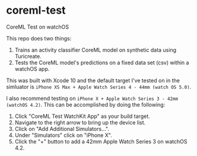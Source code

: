 # coreml-test
CoreML Test on watchOS

This repo does two things:

1. Trains an activity classifier CoreML model on synthetic data using Turicreate.
2. Tests the CoreML model's predictions on a fixed data set (csv) within a watchOS app.

This was built with Xcode 10 and the default target I've tested on in the simluator is `iPhone XS Max + Apple Watch Series 4 - 44mm (watch OS 5.0)`.

I also recommend testing on `iPhone X + Apple Watch Series 3 - 42mm (watchOS 4.2)`. This can be accomplished by doing the following:

1. Click "CoreML Test WatchKit App" as your build target.
2. Navigate to the right arrow to bring up the device list.
3. Click on "Add Additional Simulators...".
4. Under "Simulators" click on "iPhone X".
5. Click the "+" button to add a 42mm Apple Watch Series 3 on watchOS 4.2.
